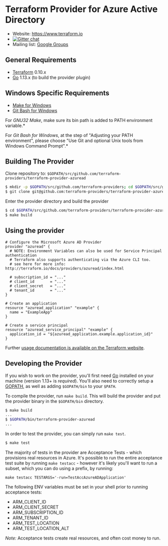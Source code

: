 Terraform Provider for Azure Active Directory
==================

- Website: https://www.terraform.io
- [![Gitter chat](https://badges.gitter.im/hashicorp-terraform/Lobby.png)](https://gitter.im/hashicorp-terraform/Lobby)
- Mailing list: [Google Groups](http://groups.google.com/group/terraform-tool)

General Requirements
------------

-	[Terraform](https://www.terraform.io/downloads.html) 0.10.x
-	[Go](https://golang.org/doc/install) 1.13.x (to build the provider plugin)

Windows Specific Requirements
-----------------------------
- [Make for Windows](http://gnuwin32.sourceforge.net/packages/make.htm)
- [Git Bash for Windows](https://git-scm.com/download/win)

For *GNU32 Make*, make sure its bin path is added to PATH environment variable.*

For *Git Bash for Windows*, at the step of "Adjusting your PATH environment", please choose "Use Git and optional Unix tools from Windows Command Prompt".*

Building The Provider
---------------------

Clone repository to: `$GOPATH/src/github.com/terraform-providers/terraform-provider-azuread`

```sh
$ mkdir -p $GOPATH/src/github.com/terraform-providers; cd $GOPATH/src/github.com/terraform-providers
$ git clone git@github.com:terraform-providers/terraform-provider-azuread
```

Enter the provider directory and build the provider

```sh
$ cd $GOPATH/src/github.com/terraform-providers/terraform-provider-azuread
$ make build
```

Using the provider
----------------------

```
# Configure the Microsoft Azure AD Provider
provider "azuread" {
  # NOTE: Environment Variables can also be used for Service Principal authentication
  # Terraform also supports authenticating via the Azure CLI too.
  # see here for more info: http://terraform.io/docs/providers/azuread/index.html

  # subscription_id = "..."
  # client_id       = "..."
  # client_secret   = "..."
  # tenant_id       = "..."
}

# Create an application
resource "azuread_application" "example" {
  name = "ExampleApp"
}

# Create a service principal
resource "azuread_service_principal" "example" {
  application_id = "${azuread_application.example.application_id}"
}
```

Further [usage documentation is available on the Terraform website](https://www.terraform.io/docs/providers/azuread/index.html).

Developing the Provider
---------------------------

If you wish to work on the provider, you'll first need [Go](http://www.golang.org) installed on your machine (version 1.13+ is *required*). You'll also need to correctly setup a [GOPATH](http://golang.org/doc/code.html#GOPATH), as well as adding `$GOPATH/bin` to your `$PATH`.

To compile the provider, run `make build`. This will build the provider and put the provider binary in the `$GOPATH/bin` directory.

```sh
$ make build
...
$ $GOPATH/bin/terraform-provider-azuread
...
```

In order to test the provider, you can simply run `make test`.

```sh
$ make test
```

The majority of tests in the provider are Acceptance Tests - which provisions real resources in Azure. It's possible to run the entire acceptance test suite by running `make testacc` - however it's likely you'll want to run a subset, which you can do using a prefix, by running:

```
make testacc TESTARGS='-run=TestAccAzureADApplication'
```

The following ENV variables must be set in your shell prior to running acceptance tests:
- ARM_CLIENT_ID
- ARM_CLIENT_SECRET
- ARM_SUBSCRIPTION_ID
- ARM_TENANT_ID
- ARM_TEST_LOCATION
- ARM_TEST_LOCATION_ALT

*Note:* Acceptance tests create real resources, and often cost money to run.

